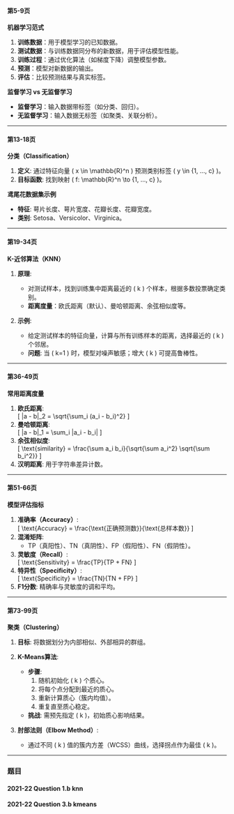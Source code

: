 #### **第5-9页**
**机器学习范式**
1. **训练数据**：用于模型学习的已知数据。
2. **测试数据**：与训练数据同分布的新数据，用于评估模型性能。
3. **训练过程**：通过优化算法（如梯度下降）调整模型参数。
4. **预测**：模型对新数据的输出。
5. **评估**：比较预测结果与真实标签。

**监督学习 vs 无监督学习**
- **监督学习**：输入数据带标签（如分类、回归）。
- **无监督学习**：输入数据无标签（如聚类、关联分析）。

---

#### **第13-18页**
**分类（Classification）**
1. **定义**: 通过特征向量 \( x \in \mathbb{R}^n \) 预测类别标签 \( y \in \{1, ..., c\} \)。
2. **目标函数**: 找到映射 \( f: \mathbb{R}^n \to \{1, ..., c\} \)。

**鸢尾花数据集示例**
- **特征**: 萼片长度、萼片宽度、花瓣长度、花瓣宽度。
- **类别**: Setosa、Versicolor、Virginica。

---

#### **第19-34页**
**K-近邻算法（KNN）**
1. **原理**:
    - 对测试样本，找到训练集中距离最近的 \( k \) 个样本，根据多数投票确定类别。
    - **距离度量**：欧氏距离（默认）、曼哈顿距离、余弦相似度等。

2. **示例**:
    - 给定测试样本的特征向量，计算与所有训练样本的距离，选择最近的 \( k \) 个邻居。
    - **问题**: 当 \( k=1 \) 时，模型对噪声敏感；增大 \( k \) 可提高鲁棒性。

---

#### **第36-49页**
**常用距离度量**
1. **欧氏距离**:  
   \[
   \|a - b\|_2 = \sqrt{\sum_i (a_i - b_i)^2}
   \]
2. **曼哈顿距离**:  
   \[
   \|a - b\|_1 = \sum_i |a_i - b_i|
   \]
3. **余弦相似度**:  
   \[
   \text{similarity} = \frac{\sum a_i b_i}{\sqrt{\sum a_i^2} \sqrt{\sum b_i^2}}
   \]
4. **汉明距离**: 用于字符串差异计数。

---

#### **第51-66页**
**模型评估指标**
1. **准确率（Accuracy）**:  
   \[
   \text{Accuracy} = \frac{\text{正确预测数}}{\text{总样本数}}
   \]
2. **混淆矩阵**:
    - TP（真阳性）、TN（真阴性）、FP（假阳性）、FN（假阴性）。
3. **灵敏度（Recall）**:  
   \[
   \text{Sensitivity} = \frac{TP}{TP + FN}
   \]
4. **特异性（Specificity）**:  
   \[
   \text{Specificity} = \frac{TN}{TN + FP}
   \]
5. **F1分数**: 精确率与灵敏度的调和平均。

---

#### **第73-99页**
**聚类（Clustering）**
1. **目标**: 将数据划分为内部相似、外部相异的群组。
2. **K-Means算法**:
    - **步骤**:
        1. 随机初始化 \( k \) 个质心。
        2. 将每个点分配到最近的质心。
        3. 重新计算质心（簇内均值）。
        4. 重复直至质心稳定。
    - **挑战**: 需预先指定 \( k \)，初始质心影响结果。

3. **肘部法则（Elbow Method）**:
    - 通过不同 \( k \) 值的簇内方差（WCSS）曲线，选择拐点作为最佳 \( k \)。

---

### 题目

#### 2021-22 Question 1.b knn

#### 2021-22 Question 3.b kmeans




